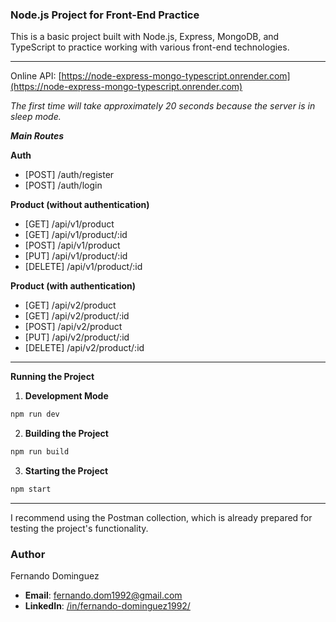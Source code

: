 ### Node.js Project for Front-End Practice

This is a basic project built with Node.js, Express, MongoDB, and TypeScript to practice working with various front-end technologies.

---
Online API: [https://node-express-mongo-typescript.onrender.com](https://node-express-mongo-typescript.onrender.com)

*The first time will take approximately 20 seconds because the server is in sleep mode.*

***Main Routes***

**Auth**
- [POST] /auth/register
- [POST] /auth/login

**Product (without authentication)**
- [GET]     /api/v1/product
- [GET]     /api/v1/product/:id
- [POST]    /api/v1/product
- [PUT]     /api/v1/product/:id
- [DELETE]  /api/v1/product/:id

**Product (with authentication)**
- [GET]     /api/v2/product
- [GET]     /api/v2/product/:id
- [POST]    /api/v2/product
- [PUT]     /api/v2/product/:id
- [DELETE]  /api/v2/product/:id

---

**Running the Project**

1. **Development Mode**
```sh
npm run dev
```

2. **Building the Project**
```sh
npm run build
```

3. **Starting the Project**
```sh
npm start
```

---

I recommend using the Postman collection, which is already prepared for testing the project's functionality.

### Author

Fernando Dominguez

- __Email__: fernando.dom1992@gmail.com
- __LinkedIn__: [/in/fernando-dominguez1992/](https://www.linkedin.com/in/fernando-dominguez1992/)